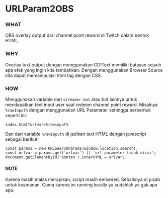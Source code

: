 # URLParam2OBS
### WHAT
OBS overlay output dari channel point reward di Twitch dalam bentuk HTML.

### WHY
Overlay text output dengan menggunakan GDIText memiliki batasan sejauh apa efek yang ingin kita tambahkan. Dengan menggunakan Browser Source kita dapat memanipulasi html tag dengan CSS.

### HOW
Menggunakan variable dari ```streamer.bot``` atau bot lainnya untuk mendapatkan text input user saat redeem channel point reward. Misalnya ```%rawInput%``` dengan menggunakan URL Parameter sehingga berbentuk seperti ini:

```
index.html?urlvar=%rawinput%
```

Dan dari variable ```%rawInput%``` di jadikan text HTML dengan javascript sebagai berikut:

```
const params = new URLSearchParams(window.location.search);
const urlvar = params.get('urlvar') || 'url parameter tidak diisi';
document.getElementById('konten').innerHTML = urlvar;
```

#### NOTE
Karena masih malas merapikan, script masih embeded. Sebaiknya di pisah untuk keamanan. Cuma karena ini running locally ya sudahlah ya gak apa apa.
